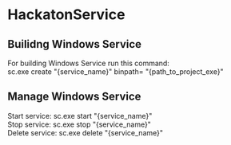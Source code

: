 # HackatonService
## Builidng Windows Service
For building Windows Service run this command: 
<br/> sc.exe create "{service_name}" binpath= "{path_to_project_exe}"
## Manage Windows Service
Start service: sc.exe start "{service_name}"<br>
Stop service: sc.exe stop "{service_name}"<br>
Delete service: sc.exe delete "{service_name}"